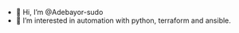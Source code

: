 - 👋 Hi, I’m @Adebayor-sudo
- 👀 I’m interested in automation with python, terraform and ansible. 

<!---
Adebayor-sudo/Adebayor-sudo is a ✨ special ✨ repository because its `README.md` (this file) appears on your GitHub profile.
You can click the Preview link to take a look at your changes.
--->
